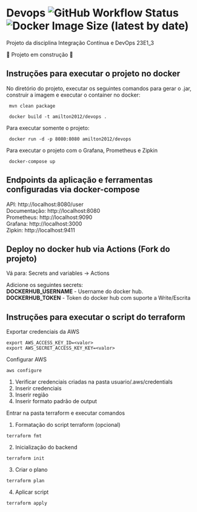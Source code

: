 # Devops ![GitHub Workflow Status](https://img.shields.io/github/actions/workflow/status/amiltonrn/devops/maven.yml) ![Docker Image Size (latest by date)](https://img.shields.io/docker/image-size/amilton2012/devops)
Projeto da disciplina Integração Contínua e DevOps 23E1_3

:construction: Projeto em construção :construction:

## Instruções para executar o projeto no docker
No diretório do projeto, executar os seguintes comandos para gerar o .jar, construir a imagem e executar o container no docker:
````
 mvn clean package
````
````
 docker build -t amilton2012/devops .
````
Para executar somente o projeto:
````
 docker run -d -p 8080:8080 amilton2012/devops
````
Para executar o projeto com o Grafana, Prometheus e Zipkin
```
 docker-compose up
```

## Endpoints da aplicação e ferramentas configuradas via docker-compose

API: http://localhost:8080/user <br />
Documentação: http://localhost:8080 <br />
Prometheus: http://localhost:9090 <br />
Grafana: http://localhost:3000 <br />
Zipkin: http://localhost:9411

## Deploy no docker hub via Actions (Fork do projeto)

Vá para: Secrets and variables -> Actions

Adicione os seguintes secrets: <br />
**DOCKERHUB_USERNAME** - Username do docker hub. <br />
**DOCKERHUB_TOKEN** - Token do docker hub com suporte a Write/Escrita

## Instruções para executar o script do terraform
Exportar credenciais da AWS
```
export AWS_ACCESS_KEY_ID=<valor>
export AWS_SECRET_ACCESS_KEY_KEY=<valor>
```

Configurar AWS
```
aws configure
```
1. Verificar credenciais criadas na pasta usuario/.aws/credentials
2. Inserir credenciais
3. Inserir região
4. Inserir formato padrão de output

Entrar na pasta terraform e executar comandos
1. Formatação do script terraform (opcional)
```
terraform fmt
```
2. Inicialização do backend
```
terraform init
```
3. Criar o plano
```
terraform plan
```
4. Aplicar script
```
terraform apply
```